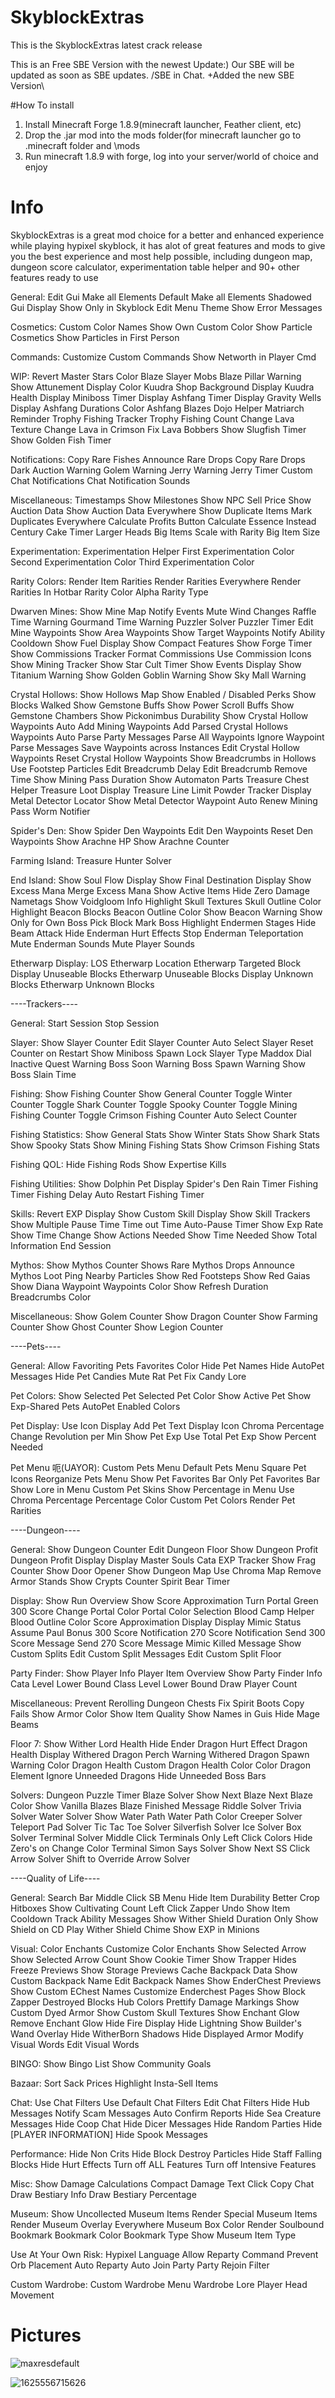 # SkyblockExtras
This is the SkyblockExtras latest crack release

This is an Free SBE Version with the newest Update:) Our SBE will be updated as soon as SBE updates. /SBE in Chat. +Added the new SBE Version\

#How To install
1. Install Minecraft Forge 1.8.9(minecraft launcher, Feather client, etc)
2. Drop the .jar mod into the mods folder(for minecraft launcher go to .minecraft folder and \mods
3. Run minecraft 1.8.9 with forge, log into your server/world of choice and enjoy
# Info
SkyblockExtras is a great mod choice for a better and enhanced experience while playing hypixel skyblock, it has alot of great features and mods to give you the best experience and most help possible, including dungeon map, dungeon score calculator, experimentation table helper and 90+ other features ready to use

General: Edit Gui Make all Elements Default Make all Elements Shadowed Gui Display Show Only in Skyblock Edit Menu Theme Show Error Messages

Cosmetics: Custom Color Names Show Own Custom Color Show Particle Cosmetics Show Particles in First Person

Commands: Customize Custom Commands Show Networth in Player Cmd

WIP: Revert Master Stars Color Blaze Slayer Mobs Blaze Pillar Warning Show Attunement Display Color Kuudra Shop Background Display Kuudra Health Display Miniboss Timer Display Ashfang Timer Display Gravity Wells Display Ashfang Durations Color Ashfang Blazes Dojo Helper Matriarch Reminder Trophy Fishing Tracker Trophy Fishing Count Change Lava Texture Change Lava in Crimson Fix Lava Bobbers Show Slugfish Timer Show Golden Fish Timer

Notifications: Copy Rare Fishes Announce Rare Drops Copy Rare Drops Dark Auction Warning Golem Warning Jerry Warning Jerry Timer Custom Chat Notifications Chat Notification Sounds

Miscellaneous: Timestamps Show Milestones Show NPC Sell Price Show Auction Data Show Auction Data Everywhere Show Duplicate Items Mark Duplicates Everywhere Calculate Profits Button Calculate Essence Instead Century Cake Timer Larger Heads Big Items Scale with Rarity Big Item Size

Experimentation: Experimentation Helper First Experimentation Color Second Experimentation Color Third Experimentation Color

Rarity Colors: Render Item Rarities Render Rarities Everywhere Render Rarities In Hotbar Rarity Color Alpha Rarity Type

Dwarven Mines: Show Mine Map Notify Events Mute Wind Changes Raffle Time Warning Gourmand Time Warning Puzzler Solver Puzzler Timer Edit Mine Waypoints Show Area Waypoints Show Target Waypoints Notify Ability Cooldown Show Fuel Display Show Compact Features Show Forge Timer Show Commissions Tracker Format Commissions Use Commission Icons Show Mining Tracker Show Star Cult Timer Show Events Display Show Titanium Warning Show Golden Goblin Warning Show Sky Mall Warning

Crystal Hollows: Show Hollows Map Show Enabled / Disabled Perks Show Blocks Walked Show Gemstone Buffs Show Power Scroll Buffs Show Gemstone Chambers Show Pickonimbus Durability Show Crystal Hollow Waypoints Auto Add Mining Waypoints Add Parsed Crystal Hollows Waypoints Auto Parse Party Messages Parse All Waypoints Ignore Waypoint Parse Messages Save Waypoints across Instances Edit Crystal Hollow Waypoints Reset Crystal Hollow Waypoints Show Breadcrumbs in Hollows Use Footstep Particles Edit Breadcrumb Delay Edit Breadcrumb Remove Time Show Mining Pass Duration Show Automaton Parts Treasure Chest Helper Treasure Loot Display Treasure Line Limit Powder Tracker Display Metal Detector Locator Show Metal Detector Waypoint Auto Renew Mining Pass Worm Notifier

Spider's Den: Show Spider Den Waypoints Edit Den Waypoints Reset Den Waypoints Show Arachne HP Show Arachne Counter

Farming Island: Treasure Hunter Solver

End Island: Show Soul Flow Display Show Final Destination Display Show Excess Mana Merge Excess Mana Show Active Items Hide Zero Damage Nametags Show Voidgloom Info Highlight Skull Textures Skull Outline Color Highlight Beacon Blocks Beacon Outline Color Show Beacon Warning Show Only for Own Boss Pick Block Mark Boss Highlight Endermen Stages Hide Beam Attack Hide Enderman Hurt Effects Stop Enderman Teleportation Mute Enderman Sounds Mute Player Sounds

Etherwarp Display: LOS Etherwarp Location Etherwarp Targeted Block Display Unuseable Blocks Etherwarp Unuseable Blocks Display Unknown Blocks Etherwarp Unknown Blocks

----Trackers----

General: Start Session Stop Session

Slayer: Show Slayer Counter Edit Slayer Counter Auto Select Slayer Reset Counter on Restart Show Miniboss Spawn Lock Slayer Type Maddox Dial Inactive Quest Warning Boss Soon Warning Boss Spawn Warning Show Boss Slain Time

Fishing: Show Fishing Counter Show General Counter Toggle Winter Counter Toggle Shark Counter Toggle Spooky Counter Toggle Mining Fishing Counter Toggle Crimson Fishing Counter Auto Select Counter

Fishing Statistics: Show General Stats Show Winter Stats Show Shark Stats Show Spooky Stats Show Mining Fishing Stats Show Crimson Fishing Stats

Fishing QOL: Hide Fishing Rods Show Expertise Kills

Fishing Utilities: Show Dolphin Pet Display Spider's Den Rain Timer Fishing Timer Fishing Delay Auto Restart Fishing Timer

Skills: Revert EXP Display Show Custom Skill Display Show Skill Trackers Show Multiple Pause Time Time out Time Auto-Pause Timer Show Exp Rate Show Time Change Show Actions Needed Show Time Needed Show Total Information End Session

Mythos: Show Mythos Counter Shows Rare Mythos Drops Announce Mythos Loot Ping Nearby Particles Show Red Footsteps Show Red Gaias Show Diana Waypoint Waypoints Color Show Refresh Duration Breadcrumbs Color

Miscellaneous: Show Golem Counter Show Dragon Counter Show Farming Counter Show Ghost Counter Show Legion Counter

----Pets----

General: Allow Favoriting Pets Favorites Color Hide Pet Names Hide AutoPet Messages Hide Pet Candies Mute Rat Pet Fix Candy Lore

Pet Colors: Show Selected Pet Selected Pet Color Show Active Pet Show Exp-Shared Pets AutoPet Enabled Colors

Pet Display: Use Icon Display Add Pet Text Display Icon Chroma Percentage Change Revolution per Min Show Pet Exp Use Total Pet Exp Show Percent Needed

Pet Menu 呃(UAYOR): Custom Pets Menu Default Pets Menu Square Pet Icons Reorganize Pets Menu Show Pet Favorites Bar Only Pet Favorites Bar Show Lore in Menu Custom Pet Skins Show Percentage in Menu Use Chroma Percentage Percentage Color Custom Pet Colors Render Pet Rarities

----Dungeon----

General: Show Dungeon Counter Edit Dungeon Floor Show Dungeon Profit Dungeon Profit Display Display Master Souls Cata EXP Tracker Show Frag Counter Show Door Opener Show Dungeon Map Use Chroma Map Remove Armor Stands Show Crypts Counter Spirit Bear Timer

Display: Show Run Overview Show Score Approximation Turn Portal Green 300 Score Change Portal Color Portal Color Selection Blood Camp Helper Blood Outline Color Score Approximation Display Display Mimic Status Assume Paul Bonus 300 Score Notification 270 Score Notification Send 300 Score Message Send 270 Score Message Mimic Killed Message Show Custom Splits Edit Custom Split Messages Edit Custom Split Floor

Party Finder: Show Player Info Player Item Overview Show Party Finder Info Cata Level Lower Bound Class Level Lower Bound Draw Player Count

Miscellaneous: Prevent Rerolling Dungeon Chests Fix Spirit Boots Copy Fails Show Armor Color Show Item Quality Show Names in Guis Hide Mage Beams

Floor 7: Show Wither Lord Health Hide Ender Dragon Hurt Effect Dragon Health Display Withered Dragon Perch Warning Withered Dragon Spawn Warning Color Dragon Health Custom Dragon Health Color Color Dragon Element Ignore Unneeded Dragons Hide Unneeded Boss Bars

Solvers: Dungeon Puzzle Timer Blaze Solver Show Next Blaze Next Blaze Color Show Vanilla Blazes Blaze Finished Message Riddle Solver Trivia Solver Water Solver Show Water Path Water Path Color Creeper Solver Teleport Pad Solver Tic Tac Toe Solver Silverfish Solver Ice Solver Box Solver Terminal Solver Middle Click Terminals Only Left Click Colors Hide Zero's on Change Color Terminal Simon Says Solver Show Next SS Click Arrow Solver Shift to Override Arrow Solver

----Quality of Life----

General: Search Bar Middle Click SB Menu Hide Item Durability Better Crop Hitboxes Show Cultivating Count Left Click Zapper Undo Show Item Cooldown Track Ability Messages Show Wither Shield Duration Only Show Shield on CD Play Wither Shield Chime Show EXP in Minions

Visual: Color Enchants Customize Color Enchants Show Selected Arrow Show Selected Arrow Count Show Cookie Timer Show Trapper Hides Freeze Previews Show Storage Previews Cache Backpack Data Show Custom Backpack Name Edit Backpack Names Show EnderChest Previews Show Custom EChest Names Customize Enderchest Pages Show Block Zapper Destroyed Blocks Hub Colors Prettify Damage Markings Show Custom Dyed Armor Show Custom Skull Textures Show Enchant Glow Remove Enchant Glow Hide Fire Display Hide Lightning Show Builder's Wand Overlay Hide WitherBorn Shadows Hide Displayed Armor Modify Visual Words Edit Visual Words

BINGO: Show Bingo List Show Community Goals

Bazaar: Sort Sack Prices Highlight Insta-Sell Items

Chat: Use Chat Filters Use Default Chat Filters Edit Chat Filters Hide Hub Messages Notify Scam Messages Auto Confirm Reports Hide Sea Creature Messages Hide Coop Chat Hide Dicer Messages Hide Random Parties Hide [PLAYER INFORMATION] Hide Spook Messages

Performance: Hide Non Crits Hide Block Destroy Particles Hide Staff Falling Blocks Hide Hurt Effects Turn off ALL Features Turn off Intensive Features

Misc: Show Damage Calculations Compact Damage Text Click Copy Chat Draw Bestiary Info Draw Bestiary Percentage

Museum: Show Uncollected Museum Items Render Special Museum Items Render Museum Overlay Everywhere Museum Box Color Render Soulbound Bookmark Bookmark Color Bookmark Type Show Museum Item Type

Use At Your Own Risk: Hypixel Language Allow Reparty Command Prevent Orb Placement Auto Reparty Auto Join Party Party Rejoin Filter

Custom Wardrobe: Custom Wardrobe Menu Wardrobe Lore Player Head Movement

# Pictures

![maxresdefault](https://user-images.githubusercontent.com/110854982/184527808-e54f2ca9-27f5-47be-8ad4-7cfefe2b0986.jpg)

![1625556715626](https://user-images.githubusercontent.com/110854982/184527840-923b1d3a-40c8-4e81-b044-49e43a0b3047.png)
